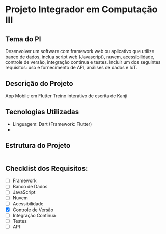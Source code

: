# Projeto Integrador em Computação III

<!-- # Integrantes -->

## Tema do PI
Desenvolver um software com framework web ou aplicativo que utilize banco de dados, inclua script web (Javascript), nuvem, acessibilidade, controle de versão, integração contínua e testes. Incluir um dos seguintes requisitos: uso e fornecimento de API, análises de dados e IoT.

## Descrição do Projeto
App Mobile em Flutter
Treino interativo de escrita de Kanji

## Tecnologias Utilizadas
- Linguagem: Dart (Framework: Flutter)
- 

## Estrutura do Projeto
```bash
```


## Checklist dos Requisitos:
- [ ] Framework
- [ ] Banco de Dados
- [ ] JavaScript
- [ ] Nuvem
- [ ] Acessibilidade
- [x] Controle de Versão
- [ ] Integração Contínua
- [ ] Testes
- [ ] API